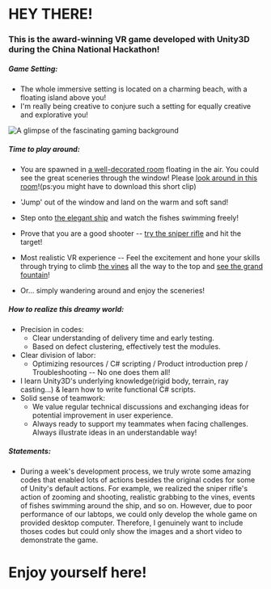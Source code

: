 # HEY THERE!

### This is the award-winning VR game developed with Unity3D during the China National Hackathon!

##### Game Setting: 
- The whole immersive setting is located on a charming beach, with a floating island above you!
- I'm really being creative to conjure such a setting for equally creative and explorative you!

![A glimpse of the fascinating gaming background](https://raw.githubusercontent.com/lowdrag-zty/lowdrag-zty.github.io/master/Sceneries/main_scene.png)

##### Time to play around:
- You are spawned in [a well-decorated room](https://raw.githubusercontent.com/lowdrag-zty/lowdrag-zty.github.io/master/Sceneries/spawn_point.png) floating in the air. You could see the great sceneries through the window!
Please [look around in this room](https://github.com/lowdrag-zty/lowdrag-zty.github.io/blob/master/Room.mp4)!(ps:you might have to download this short clip)
- 'Jump' out of the window and land on the warm and soft sand!

- Step onto [the elegant ship](https://github.com/lowdrag-zty/lowdrag-zty.github.io/blob/master/Sceneries/beautiful_ship.png) and watch the fishes swimming freely!

- Prove that you are a good shooter -- [try the sniper rifle](https://raw.githubusercontent.com/lowdrag-zty/lowdrag-zty.github.io/master/Sceneries/shooting_challenge.png) and hit the target!

- Most realistic VR experience -- Feel the excitement and hone your skills through trying to climb [the vines](https://raw.githubusercontent.com/lowdrag-zty/lowdrag-zty.github.io/master/Sceneries/vine.png) all the way to the top and [see the grand fountain](https://raw.githubusercontent.com/lowdrag-zty/lowdrag-zty.github.io/master/Sceneries/vines_climbing.png)!

- Or... simply wandering around and enjoy the sceneries!

##### How to realize this dreamy world:
- Precision in codes:  
  - Clear understanding of delivery time and early testing.
  - Based on defect clustering, effectively test the modules.
- Clear division of labor:
  - Optimizing resources / C# scripting / Product introduction prep / Troubleshooting -- No one does them all!
- I learn Unity3D's underlying knowledge(rigid body, terrain, ray casting...) & learn how to write functional C# scripts.
- Solid sense of teamwork:
  - We value regular technical discussions and exchanging ideas for potential improvement in user experience.
  - Always ready to support my teammates when facing challenges. Always illustrate ideas in an understandable way!
  
##### Statements:
- During a week's development process, we truly wrote some amazing codes that enabled lots of actions besides the original codes for some of Unity's default actions. For example, we realized the sniper rifle's action of zooming and shooting, realistic grabbing to the vines, events of fishes swimming around the ship, and so on. However, due to poor performance of our labtops, we could only develop the whole game on provided desktop computer. Therefore, I genuinely want to include thoses codes but could only show the images and a short video to demonstrate the game. 

# Enjoy yourself here!










